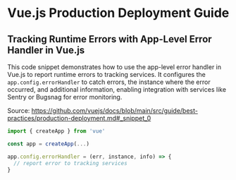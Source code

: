 # Vue.js Production Deployment Guide

## Tracking Runtime Errors with App-Level Error Handler in Vue.js

This code snippet demonstrates how to use the app-level error handler in Vue.js to report runtime errors to tracking services. It configures the `app.config.errorHandler` to catch errors, the instance where the error occurred, and additional information, enabling integration with services like Sentry or Bugsnag for error monitoring.

Source: https://github.com/vuejs/docs/blob/main/src/guide/best-practices/production-deployment.md#_snippet_0

```JavaScript
import { createApp } from 'vue'

const app = createApp(...)

app.config.errorHandler = (err, instance, info) => {
  // report error to tracking services
}
```
